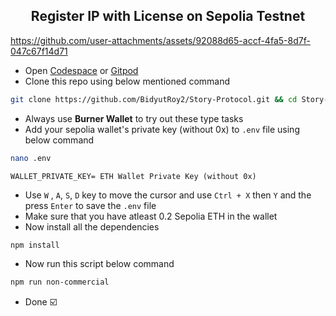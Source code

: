 <h2 align=center> Register IP with License on Sepolia Testnet</h2>


https://github.com/user-attachments/assets/92088d65-accf-4fa5-8d7f-047c67f14d71


- Open [Codespace](https://github.com/codespaces) or [Gitpod](https://gitpod.io/workspaces)
- Clone this repo using below mentioned command
```bash
git clone https://github.com/BidyutRoy2/Story-Protocol.git && cd Story-Protocol
```
- Always use **Burner Wallet** to try out these type tasks
- Add your sepolia wallet's private key (without 0x) to `.env` file using below command
```bash
nano .env
```
```
WALLET_PRIVATE_KEY= ETH Wallet Private Key (without 0x)
```

- Use `W` , `A`, `S`, `D` key to move the cursor and use `Ctrl + X` then `Y` and the press `Enter` to save the `.env` file
- Make sure that you have atleast 0.2 Sepolia ETH in the wallet
- Now install all the dependencies
```bash
npm install
```
- Now run this script below command
```bash
npm run non-commercial
```
- Done ☑️
